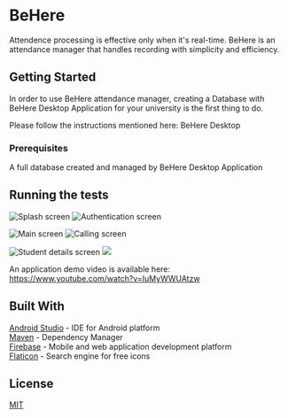 # BeHere

Attendence processing is effective only when it's real-time.
BeHere is an attendance manager that handles recording with simplicity and efficiency.

## Getting Started

In order to use BeHere attendance manager, creating a Database with BeHere Desktop Application for your university is the first thing to do.

Please follow the instructions mentioned here: BeHere Desktop

### Prerequisites

A full database created and managed by BeHere Desktop Application

## Running the tests


![Splash screen](https://raw.githubusercontent.com/johnlerouge/BeHereAndroid/master/screenshots/Screenshot_20170714-201031.png)
![Authentication screen](https://raw.githubusercontent.com/johnlerouge/BeHereAndroid/master/screenshots/Screenshot_20170719-231935.png)  

![Main screen](https://raw.githubusercontent.com/johnlerouge/BeHereAndroid/master/screenshots/Screenshot_20170719-232303.png)
![Calling screen](https://raw.githubusercontent.com/johnlerouge/BeHereAndroid/master/screenshots/Screenshot_20170714-201151.png)  

![Student details screen](https://raw.githubusercontent.com/johnlerouge/BeHereAndroid/master/screenshots/Screenshot_20170719-232408.png)
![](https://raw.githubusercontent.com/johnlerouge/BeHereAndroid/master/screenshots/Screenshot_20170719-231736.png)  

An application demo video is available here: https://www.youtube.com/watch?v=IuMyWWUAtzw

## Built With

[Android Studio](https://developer.android.com/studio/index.html) - IDE for Android platform  
[Maven](https://maven.apache.org/) - Dependency Manager  
[Firebase](https://firebase.google.com/) - Mobile and web application development platform  
[Flaticon](http://www.flaticon.com/) - Search engine for free icons  


## License
[MIT](https://github.com/johnlerouge/BeHereAndroid/blob/master/LICENSE)

